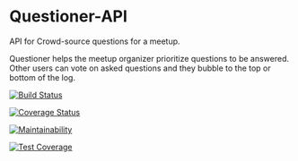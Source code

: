 # Questioner-API
API for Crowd-source questions for a meetup.



Questioner helps the meetup organizer prioritize questions to be answered. Other users can vote on asked questions and they bubble to the top or bottom of the log.


[![Build Status](https://travis-ci.org/Oluwaseyi000/Questioner_Andela.svg?branch=develop)](https://travis-ci.org/Oluwaseyi000/Questioner_Andela)


[![Coverage Status](https://coveralls.io/repos/github/Oluwaseyi000/Questioner_Andela/badge.svg?branch=develop)](https://coveralls.io/github/Oluwaseyi000/Questioner_Andela?branch=develop)


[![Maintainability](https://api.codeclimate.com/v1/badges/665cb5d312fe38db7508/maintainability)](https://codeclimate.com/github/Oluwaseyi000/Questioner_Andela/maintainability)


[![Test Coverage](https://api.codeclimate.com/v1/badges/665cb5d312fe38db7508/test_coverage)](https://codeclimate.com/github/Oluwaseyi000/Questioner_Andela/test_coverage)



